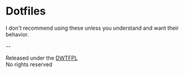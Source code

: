 # Dotfiles

I don't recommend using these unless you understand and want their behavior.

--

Released under the [DWTFPL](https://en.wikipedia.org/wiki/WTFPL)  
No rights reserved  
